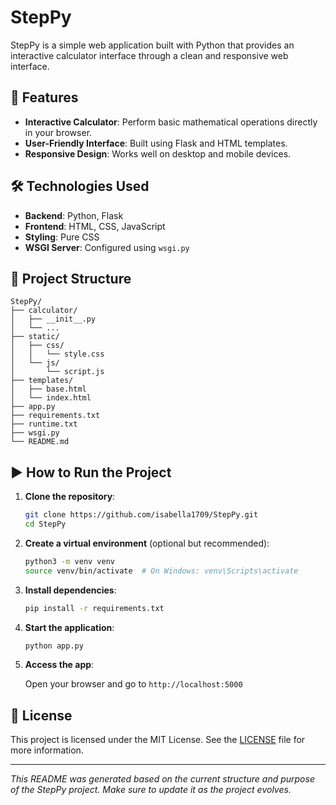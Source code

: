 # StepPy

StepPy is a simple web application built with Python that provides an interactive calculator interface through a clean and responsive web interface.

## 🚀 Features

- **Interactive Calculator**: Perform basic mathematical operations directly in your browser.
- **User-Friendly Interface**: Built using Flask and HTML templates.
- **Responsive Design**: Works well on desktop and mobile devices.

## 🛠️ Technologies Used

- **Backend**: Python, Flask
- **Frontend**: HTML, CSS, JavaScript
- **Styling**: Pure CSS
- **WSGI Server**: Configured using `wsgi.py`

## 📁 Project Structure

```
StepPy/
├── calculator/
│   ├── __init__.py
│   └── ...
├── static/
│   ├── css/
│   │   └── style.css
│   └── js/
│       └── script.js
├── templates/
│   ├── base.html
│   └── index.html
├── app.py
├── requirements.txt
├── runtime.txt
├── wsgi.py
└── README.md
```

## ▶️ How to Run the Project

1. **Clone the repository**:

   ```bash
   git clone https://github.com/isabella1709/StepPy.git
   cd StepPy
   ```

2. **Create a virtual environment** (optional but recommended):

   ```bash
   python3 -m venv venv
   source venv/bin/activate  # On Windows: venv\Scripts\activate
   ```

3. **Install dependencies**:

   ```bash
   pip install -r requirements.txt
   ```

4. **Start the application**:

   ```bash
   python app.py
   ```

5. **Access the app**:

   Open your browser and go to `http://localhost:5000`

## 📝 License

This project is licensed under the MIT License. See the [LICENSE](LICENSE) file for more information.

---

*This README was generated based on the current structure and purpose of the StepPy project. Make sure to update it as the project evolves.*
